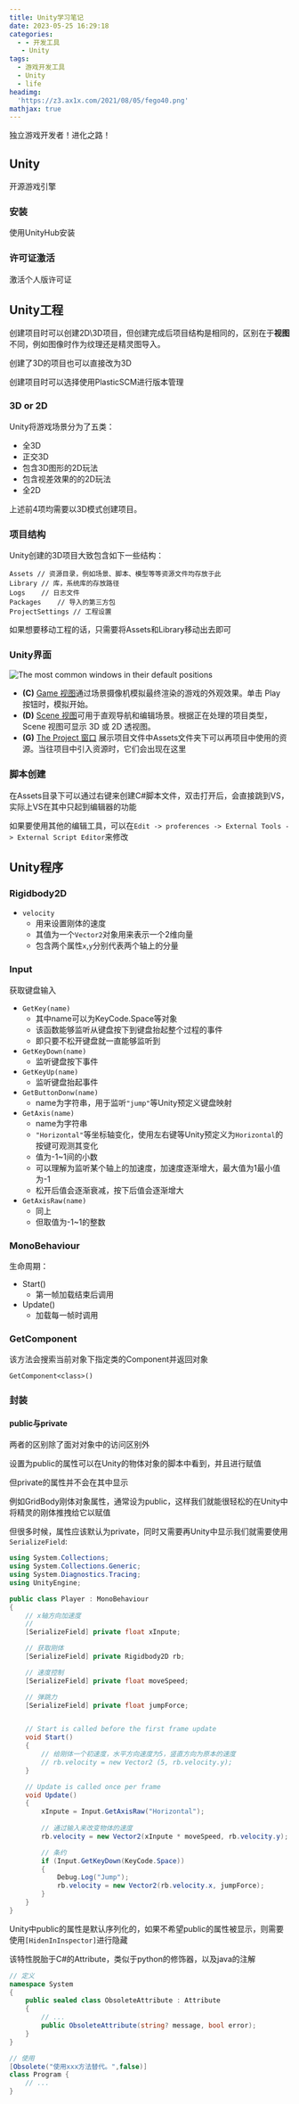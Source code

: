 ```yaml
---
title: Unity学习笔记
date: 2023-05-25 16:29:18
categories:
  - - 开发工具
   - Unity
tags:
  - 游戏开发工具
  - Unity
  - life
headimg:
  'https://z3.ax1x.com/2021/08/05/fego40.png'
mathjax: true
---
```

独立游戏开发者！进化之路！

<!-- more -->

## Unity

开源游戏引擎

### 安装

使用UnityHub安装

### 许可证激活

激活个人版许可证

## Unity工程

创建项目时可以创建2D\3D项目，但创建完成后项目结构是相同的，区别在于**视图**不同，例如图像时作为纹理还是精灵图导入。

创建了3D的项目也可以直接改为3D

创建项目时可以选择使用PlasticSCM进行版本管理

### 3D or 2D

Unity将游戏场景分为了五类：

- 全3D
- 正交3D
- 包含3D图形的2D玩法
- 包含视差效果的的2D玩法
- 全2D

上述前4项均需要以3D模式创建项目。

### 项目结构

Unity创建的3D项目大致包含如下一些结构：

```
Assets // 资源目录，例如场景、脚本、模型等等资源文件均存放于此
Library	// 库，系统库的存放路径
Logs	// 日志文件
Packages	// 导入的第三方包
ProjectSettings	// 工程设置
```

如果想要移动工程的话，只需要将Assets和Library移动出去即可

### Unity界面

![The most common windows in their default positions](https://docs.unity3d.com/cn/current/uploads/Main/using-editor-window.png)

- **(C)** [Game 视图](https://docs.unity3d.com/cn/current/Manual/GameView.html)通过场景摄像机模拟最终渲染的游戏的外观效果。单击 Play 按钮时，模拟开始。
- **(D)** [Scene 视图](https://docs.unity3d.com/cn/current/Manual/UsingTheSceneView.html)可用于直观导航和编辑场景。根据正在处理的项目类型，Scene 视图可显示 3D 或 2D 透视图。
- **(G)** [The Project 窗口](https://docs.unity3d.com/cn/current/Manual/ProjectView.html) 展示项目文件中Assets文件夹下可以再项目中使用的资源。当往项目中引入资源时，它们会出现在这里

### 脚本创建

在Assets目录下可以通过右键来创建C#脚本文件，双击打开后，会直接跳到VS，实际上VS在其中只起到编辑器的功能

如果要使用其他的编辑工具，可以在`Edit -> proferences -> External Tools -> External Script Editor`来修改

## Unity程序

### Rigidbody2D

- `velocity`
  - 用来设置刚体的速度
  - 其值为一个`Vector2`对象用来表示一个2维向量
  - 包含两个属性`x`,`y`分别代表两个轴上的分量

### Input

获取键盘输入

- `GetKey(name)`
  - 其中name可以为KeyCode.Space等对象
  - 该函数能够监听从键盘按下到键盘抬起整个过程的事件
  - 即只要不松开键盘就一直能够监听到
- `GetKeyDown(name)`
  - 监听键盘按下事件
- `GetKeyUp(name)`
  - 监听键盘抬起事件
- `GetButtonDonw(name)`
  - name为字符串，用于监听`"jump"`等Unity预定义键盘映射
- `GetAxis(name)`
  - name为字符串
  - `"Horizontal"`等坐标轴变化，使用左右键等Unity预定义为`Horizontal`的按键可观测其变化
  - 值为-1~1间的小数
  - 可以理解为监听某个轴上的加速度，加速度逐渐增大，最大值为1最小值为-1
  - 松开后值会逐渐衰减，按下后值会逐渐增大
- `GetAxisRaw(name)`
  - 同上
  - 但取值为-1~1的整数

### MonoBehaviour

生命周期：

- Start()
  - 第一帧加载结束后调用
- Update()
  - 加载每一帧时调用

### GetComponent

该方法会搜索当前对象下指定类的Component并返回对象

`GetComponent<class>()`

### 封装

#### public与private

两者的区别除了面对对象中的访问区别外

设置为public的属性可以在Unity的物体对象的脚本中看到，并且进行赋值

但private的属性并不会在其中显示

例如GridBody刚体对象属性，通常设为public，这样我们就能很轻松的在Unity中将精灵的刚体推拽给它以赋值

但很多时候，属性应该默认为private，同时又需要再Unity中显示我们就需要使用`SerializeField`:

```c#
using System.Collections;
using System.Collections.Generic;
using System.Diagnostics.Tracing;
using UnityEngine;

public class Player : MonoBehaviour
{
    // x轴方向加速度
    // 
    [SerializeField] private float xInpute;

    // 获取刚体
    [SerializeField] private Rigidbody2D rb;

    // 速度控制
    [SerializeField] private float moveSpeed;

    // 弹跳力
    [SerializeField] private float jumpForce;


    // Start is called before the first frame update
    void Start()
    {
        // 给刚体一个初速度，水平方向速度为5，竖直方向为原本的速度
        // rb.velocity = new Vector2 (5, rb.velocity.y);
    }

    // Update is called once per frame
    void Update()
    {
        xInpute = Input.GetAxisRaw("Horizontal");
        
        // 通过输入来改变物体的速度
        rb.velocity = new Vector2(xInpute * moveSpeed, rb.velocity.y);

        // 条约
        if (Input.GetKeyDown(KeyCode.Space))
        {
            Debug.Log("Jump");
            rb.velocity = new Vector2(rb.velocity.x, jumpForce);
        }
    }
}
```

Unity中public的属性是默认序列化的，如果不希望public的属性被显示，则需要使用`[HidenInInspector]`进行隐藏

该特性脱胎于C#的Attribute，类似于python的修饰器，以及java的注解

```c#
// 定义
namespace System
{
    public sealed class ObsoleteAttribute : Attribute
    {
    	// ...
    	public ObsoleteAttribute(string? message, bool error);
    }
}

// 使用
[Obsolete("使用xxx方法替代。",false)] 
class Program {
	// ...
}
```

